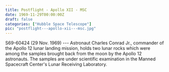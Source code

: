 ```yaml
---
title: Postflight - Apollo XII - MSC
date: 1969-11-29T00:00:00Z
draft: false
categories: ["Hubble Space Telescope"]
pic: "postflight---apollo-xii---msc.jpg"
---
```

S69-60424 (29 Nov. 1969) --- Astronaut Charles Conrad Jr., commander of the Apollo 12 lunar landing mission, holds two lunar rocks which were among the samples brought back from the moon by the Apollo 12 astronauts. The samples are under scientific examination in the Manned Spacecraft Center's Lunar Receiving Laboratory.